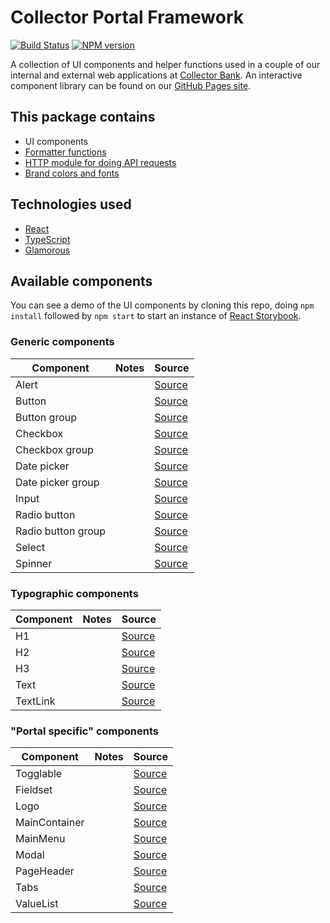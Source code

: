 # Collector Portal Framework

[![Build Status][travis-image]][travis-url]
[![NPM version][npm-image]][npm-url]

A collection of UI components and helper functions used in a couple of our internal and external web applications at [Collector Bank](https://www.collector.se/).
An interactive component library can be found on our [GitHub Pages site](https://collector-bank.github.io/collector-portal-framework/).


## This package contains

* UI components
* [Formatter functions](src/formatters.ts)
* [HTTP module for doing API requests](src/http.ts)
* [Brand colors and fonts](src/theme.ts)


## Technologies used

* [React](https://reactjs.org/)
* [TypeScript](https://www.typescriptlang.org/)
* [Glamorous](https://glamorous.rocks/)


## Available components

You can see a demo of the UI components by cloning this repo, doing `npm install` followed by `npm start` to start an instance of [React Storybook](https://storybook.js.org/).

### Generic components

| Component          | Notes                           | Source                                                           |
|--------------------|---------------------------------|------------------------------------------------------------------|
| Alert              |                                 | [Source](src/common/components/Alert/index.tsx)                  |
| Button             |                                 | [Source](src/common/components/Button/index.tsx)                 |
| Button group       |                                 | [Source](src/common/components/Button/ButtonGroup.tsx)           |
| Checkbox           |                                 | [Source](src/common/components/Checkbox/index.tsx)               |
| Checkbox group     |                                 | [Source](src/common/components/Checkbox/CheckboxGroup.tsx)       |
| Date picker        |                                 | [Source](src/common/components/DatePicker/index.tsx)             |
| Date picker group  |                                 | [Source](src/common/components/DatePicker/index.tsx)             |
| Input              |                                 | [Source](src/common/components/Input/index.tsx)                  |
| Radio button       |                                 | [Source](src/common/components/RadioButton/index.tsx)            |
| Radio button group |                                 | [Source](src/common/components/RadioButton/RadioButtonGroup.tsx) |
| Select             |                                 | [Source](src/common/components/Select/index.tsx)                 |
| Spinner            |                                 | [Source](src/common/components/Spinner/index.tsx)                |

### Typographic components

| Component          | Notes                           | Source                                                           |
|--------------------|---------------------------------|------------------------------------------------------------------|
| H1                 |                                 | [Source](src/common/typography/H1.tsx)                           |
| H2                 |                                 | [Source](src/common/typography/H2.tsx)                           |
| H3                 |                                 | [Source](src/common/typography/H3.tsx)                           |
| Text               |                                 | [Source](src/common/typography/Text.tsx)                         |
| TextLink           |                                 | [Source](src/common/typography/TextLink.tsx)                     |

### "Portal specific" components

| Component          | Notes                           | Source                                                           |
|--------------------|---------------------------------|------------------------------------------------------------------|
| Togglable          |                                 | [Source](src/components/Togglable/index.tsx)                     |
| Fieldset           |                                 | [Source](src/components/Fieldset.tsx)                            |
| Logo               |                                 | [Source](src/components/Logo.tsx)                                |
| MainContainer      |                                 | [Source](src/components/MainContainer.tsx)                       |
| MainMenu           |                                 | [Source](src/components/MainMenu.tsx)                            |
| Modal              |                                 | [Source](src/components/Modal.tsx)                               |
| PageHeader         |                                 | [Source](src/components/PageHeader.tsx)                          |
| Tabs               |                                 | [Source](src/components/Tabs.tsx)                                |
| ValueList          |                                 | [Source](src/components/ValueList.tsx)                           |


[npm-url]: https://npmjs.org/package/collector-portal-framework
[npm-image]: https://badge.fury.io/js/collector-portal-framework.svg
[travis-image]: https://api.travis-ci.org/collector-bank/collector-portal-framework.svg
[travis-url]: https://travis-ci.org/collector-bank/collector-portal-framework
